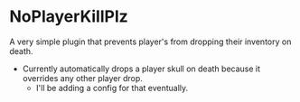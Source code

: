 # NoPlayerKillPlz
A very simple plugin that prevents player's from dropping their inventory on death.
- Currently automatically drops a player skull on death because it overrides any other player drop. 
  - I'll be adding a config for that eventually. 
